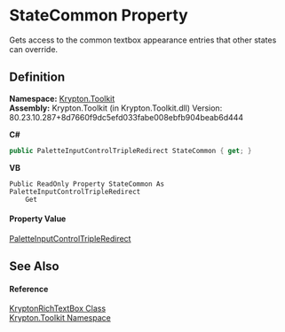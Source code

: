 # StateCommon Property


Gets access to the common textbox appearance entries that other states can override.



## Definition
**Namespace:** <a href="79d2eac2-21f4-54ff-7552-b20c33c30600.md">Krypton.Toolkit</a>  
**Assembly:** Krypton.Toolkit (in Krypton.Toolkit.dll) Version: 80.23.10.287+8d7660f9dc5efd033fabe008ebfb904beab6d444

**C#**
``` C#
public PaletteInputControlTripleRedirect StateCommon { get; }
```
**VB**
``` VB
Public ReadOnly Property StateCommon As PaletteInputControlTripleRedirect
	Get
```



#### Property Value
<a href="486763f0-bb26-a4a9-39e3-44ac06598f8e.md">PaletteInputControlTripleRedirect</a>

## See Also


#### Reference
<a href="d103592f-1fd8-ac7d-2a60-d967f7d4d149.md">KryptonRichTextBox Class</a>  
<a href="79d2eac2-21f4-54ff-7552-b20c33c30600.md">Krypton.Toolkit Namespace</a>  
